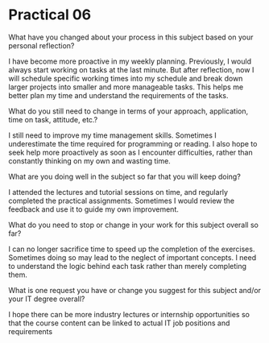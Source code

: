 # Practical 06
What have you changed about your process in this subject based on your personal reflection?

I have become more proactive in my weekly planning. Previously, I would always start working on tasks at the last minute. But after reflection, now I will schedule specific working times into my schedule and break down larger projects into smaller and more manageable tasks. This helps me better plan my time and understand the requirements of the tasks.

What do you still need to change in terms of your approach, application, time on task, attitude, etc.?

I still need to improve my time management skills. Sometimes I underestimate the time required for programming or reading. I also hope to seek help more proactively as soon as I encounter difficulties, rather than constantly thinking on my own and wasting time.

What are you doing well in the subject so far that you will keep doing?

I attended the lectures and tutorial sessions on time, and regularly completed the practical assignments. Sometimes I would review the feedback and use it to guide my own improvement.

What do you need to stop or change in your work for this subject overall so far?

I can no longer sacrifice time to speed up the completion of the exercises. Sometimes doing so may lead to the neglect of important concepts. I need to understand the logic behind each task rather than merely completing them.

What is one request you have or change you suggest for this subject and/or your IT degree overall?

I hope there can be more industry lectures or internship opportunities so that the course content can be linked to actual IT job positions and requirements

